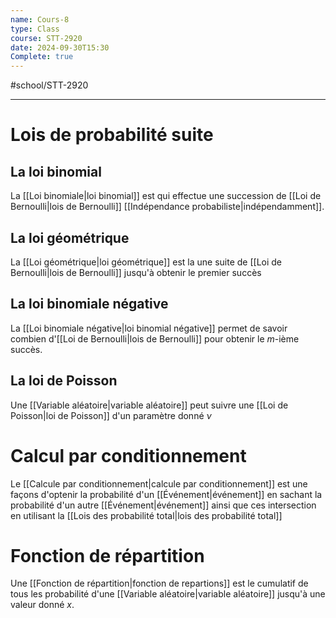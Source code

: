 ```yaml
---
name: Cours-8
type: Class
course: STT-2920
date: 2024-09-30T15:30
Complete: true
---
```

#school/STT-2920 
***

# Lois de probabilité suite

## La loi binomial
La [[Loi binomiale|loi binomial]] est qui effectue une succession de [[Loi de Bernoulli|lois de Bernoulli]] [[Indépendance probabiliste|indépendamment]].

## La loi géométrique
La [[Loi géométrique|loi géométrique]] est la une suite de [[Loi de Bernoulli|lois de Bernoulli]] jusqu'à obtenir le premier succès

## La loi binomiale négative
La [[Loi binomiale négative|loi binomial négative]] permet de savoir combien d'[[Loi de Bernoulli|lois de Bernoulli]] pour obtenir le $m$-ième succès.

## La loi de Poisson
Une [[Variable aléatoire|variable aléatoire]] peut suivre une [[Loi de Poisson|loi de Poisson]] d'un paramètre donné $\nu$

# Calcul par conditionnement
Le [[Calcule par conditionnement|calcule par conditionnement]] est une façons d'optenir la probabilité d'un [[Événement|événement]] en sachant la probabilité d'un autre [[Événement|événement]] ainsi que ces intersection en utilisant la [[Lois des probabilité total|lois des probabilité total]]

# Fonction de répartition
Une [[Fonction de répartition|fonction de repartions]] est le cumulatif de tous les probabilité d'une [[Variable aléatoire|variable aléatoire]] jusqu'à une valeur donné $x$.